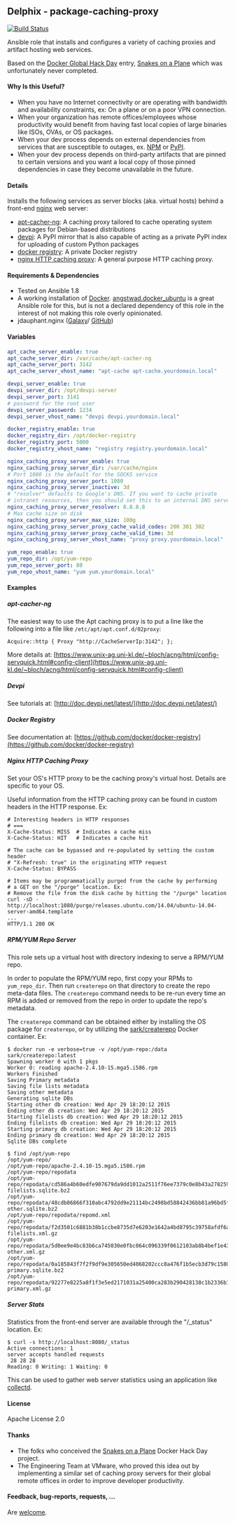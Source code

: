 ## Delphix - package-caching-proxy

[![Build Status](https://travis-ci.org/delphix/ansible-package-caching-proxy.svg?branch=master)](https://travis-ci.org/delphix/ansible-package-caching-proxy)

Ansible role that installs and configures a variety of caching proxies and
artifact hosting web services.

Based on the [Docker Global Hack Day](https://www.docker.com/community/globalhackday)
entry, [Snakes on a Plane](https://github.com/hughdbrown/snakes-on-a-plane)
which was unfortunately never completed.

#### Why Is this Useful?

* When you have no Internet connectivity or are operating with bandwidth and
availability constraints, ex: On a plane or on a poor VPN connection.
* When your organization has remote offices/employees whose productivity would
benefit from having fast local copies of large binaries like ISOs, OVAs, or OS
packages.
* When your dev process depends on external dependencies from services that are
susceptible to outages, ex. [NPM](https://www.npmjs.com) or
[PyPI](https://pypi.python.org).
* When your dev process depends on third-party artifacts that are pinned to
certain versions and you want a local copy of those pinned dependencies in case
they become unavailable in the future.

#### Details

Installs the following services as server blocks (aka. virtual hosts) behind a
front-end [nginx](http://nginx.org) web server:

* [apt-cacher-ng](https://www.unix-ag.uni-kl.de/~bloch/acng/): A caching proxy
tailored to cache operating system packages for Debian-based distributions
* [devpi](http://doc.devpi.net): A PyPI mirror that is also capable of acting as
a private PyPI index for uploading of custom Python packages
* [docker registry](https://github.com/docker/docker-registry): A private Docker
registry
* [nginx HTTP caching proxy](http://nginx.com/resources/admin-guide/caching/): A
general purpose HTTP caching proxy.

#### Requirements & Dependencies
* Tested on Ansible 1.8
* A working installation of [Docker](https://www.docker.com).
[angstwad.docker_ubuntu](https://galaxy.ansible.com/list#/roles/292) is a great
Ansible role for this, but is not a declared dependency of this role in the
interest of not making this role overly opinionated.
* jdauphant.nginx ([Galaxy](https://galaxy.ansible.com/list#/roles/466)/
[GitHub](https://github.com/jdauphant/ansible-role-nginx))

#### Variables

```yaml
apt_cache_server_enable: true
apt_cache_server_dir: /var/cache/apt-cacher-ng
apt_cache_server_port: 3142
apt_cache_server_vhost_name: "apt-cache apt-cache.yourdomain.local"

devpi_server_enable: true
devpi_server_dir: /opt/devpi-server
devpi_server_port: 3141
# password for the root user
devpi_server_password: 1234
devpi_server_vhost_name: "devpi devpi.yourdomain.local"

docker_registry_enable: true
docker_registry_dir: /opt/docker-registry
docker_registry_port: 5000
docker_registry_vhost_name: "registry registry.yourdomain.local"

nginx_caching_proxy_server_enable: true
nginx_caching_proxy_server_dir: /var/cache/nginx
# Port 1080 is the default for the SOCKS service
nginx_caching_proxy_server_port: 1080
nginx_caching_proxy_server_inactive: 3d
# "resolver" defaults to Google's DNS. If you want to cache private
# intranet resources, then you should set this to an internal DNS server.
nginx_caching_proxy_server_resolver: 8.8.8.8
# Max cache size on disk
nginx_caching_proxy_server_max_size: 100g
nginx_caching_proxy_server_proxy_cache_valid_codes: 200 301 302
nginx_caching_proxy_server_proxy_cache_valid_time: 3d
nginx_caching_proxy_server_vhost_name: "proxy proxy.yourdomain.local"

yum_repo_enable: true
yum_repo_dir: /opt/yum-repo
yum_repo_server_port: 80
yum_repo_vhost_name: "yum yum.yourdomain.local"
```

#### Examples

##### apt-cacher-ng

The easiest way to use the Apt caching proxy is to put a line like the following
into a file like `/etc/apt/apt.conf.d/02proxy`:

```
Acquire::http { Proxy "http://CacheServerIp:3142"; };
```

More details at:
[https://www.unix-ag.uni-kl.de/~bloch/acng/html/config-servquick.html#config-client](https://www.unix-ag.uni-kl.de/~bloch/acng/html/config-servquick.html#config-client)

##### Devpi
See tutorials at: [http://doc.devpi.net/latest/](http://doc.devpi.net/latest/)

##### Docker Registry
See documentation at:
[https://github.com/docker/docker-registry](https://github.com/docker/docker-registry)

##### Nginx HTTP Caching Proxy

Set your OS's HTTP proxy to be the caching proxy's virtual host. Details are
specific to your OS.

Useful information from the HTTP caching proxy can be found in custom headers
in the HTTP response. Ex:

```
# Interesting headers in HTTP responses
# ===
X-Cache-Status: MISS  # Indicates a cache miss
X-Cache-Status: HIT   # Indicates a cache hit

# The cache can be bypassed and re-populated by setting the custom header
# "X-Refresh: true" in the originating HTTP request
X-Cache-Status: BYPASS

# Items may be programmatically purged from the cache by performing
# a GET on the "/purge" location. Ex:
# Remove the file from the disk cache by hitting the "/purge" location
curl -sD - http://localhost:1080/purge/releases.ubuntu.com/14.04/ubuntu-14.04-server-amd64.template
...
HTTP/1.1 200 OK
```

##### RPM/YUM Repo Server

This role sets up a virtual host with directory indexing to serve a RPM/YUM
repo.

In order to populate the RPM/YUM repo, first copy your RPMs to `yum_repo_dir`.
Then run `createrepo` on that directory to create the repo meta-data files.
The `createrepo` command needs to be re-run every time an RPM is added or
removed from the repo in order to update the repo's metadata.

The `createrepo` command can be obtained either by installing the OS package
for `createrepo`, or by utilizing the
[sark/createrepo](https://registry.hub.docker.com/u/sark/createrepo/) Docker
container. Ex:

```
$ docker run -e verbose=true -v /opt/yum-repo:/data sark/createrepo:latest
Spawning worker 0 with 1 pkgs
Worker 0: reading apache-2.4.10-15.mga5.i586.rpm
Workers Finished
Saving Primary metadata
Saving file lists metadata
Saving other metadata
Generating sqlite DBs
Starting other db creation: Wed Apr 29 18:20:12 2015
Ending other db creation: Wed Apr 29 18:20:12 2015
Starting filelists db creation: Wed Apr 29 18:20:12 2015
Ending filelists db creation: Wed Apr 29 18:20:12 2015
Starting primary db creation: Wed Apr 29 18:20:12 2015
Ending primary db creation: Wed Apr 29 18:20:12 2015
Sqlite DBs complete

$ find /opt/yum-repo
/opt/yum-repo/
/opt/yum-repo/apache-2.4.10-15.mga5.i586.rpm
/opt/yum-repo/repodata
/opt/yum-repo/repodata/cd586a4b60edfe907679da9dd1012a2511f76ee7379c0e8b43a278259c683c7f-filelists.sqlite.bz2
/opt/yum-repo/repodata/48cdb06866f310abc4792dd9e21114bc2498bd58842436bb81a96bd5fa3855eb-other.sqlite.bz2
/opt/yum-repo/repodata/repomd.xml
/opt/yum-repo/repodata/f2d3501c6881b38b1ccbe8735d7e6203e1642a4bd8795c39758afdf6a4555f4f-filelists.xml.gz
/opt/yum-repo/repodata/5d0ee9e4bc83b6ca745030e0fbc064c096339f0612103ab8b4bef1e43964fb4a-other.xml.gz
/opt/yum-repo/repodata/0a185843f7f2f9df9e305650ed4068202ccc8a476f1b5ecb3d79c1580fd1cfee-primary.sqlite.bz2
/opt/yum-repo/repodata/92277e8225a8f1f3e5ed2171031a25400ca283b290428138c1b2336b144db493-primary.xml.gz
```

##### Server Stats

Statistics from the front-end server are available through the "/_status"
location. Ex:

```
$ curl -s http://localhost:8080/_status
Active connections: 1
server accepts handled requests
 28 28 28
Reading: 0 Writing: 1 Waiting: 0
```

This can be used to gather web server statistics using an application like
[collectd](https://collectd.org/wiki/index.php/Plugin:nginx).

#### License

Apache License 2.0

#### Thanks
* The folks who conceived the
[Snakes on a Plane](https://github.com/hughdbrown/snakes-on-a-plane) Docker
Hack Day project.
* The Engineering Team at VMware, who proved this idea out by implementing a
similar set of caching proxy servers for their global remote offices in order
to improve developer productivity.

#### Feedback, bug-reports, requests, ...
Are [welcome](https://github.com/delphix/ansible-package-caching-proxy).
